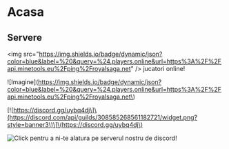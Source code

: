 # Acasa

## Servere

&lt;img src="https://img.shields.io/badge/dynamic/json?color=blue&label=%20&query=%24.players.online&url=https%3A%2F%2Fapi.minetools.eu%2Fping%2Froyalsaga.net" /&gt; jucatori online!

!\[Imagine\]\(https://img.shields.io/badge/dynamic/json?color=blue&label=%20&query=%24.players.online&url=https%3A%2F%2Fapi.minetools.eu%2Fping%2Froyalsaga.net\)

\[!\[https://discord.gg/uybq4dj\]\(https://discord.com/api/guilds/308585268561182721/widget.png?style=banner3\)\]\(https://discord.gg/uybq4dj\)



![Click pentru a ni-te alatura pe serverul nostru de discord!](https://discord.com/api/guilds/308585268561182721/widget.png?style=banner3)



